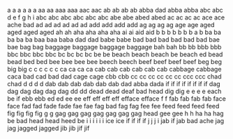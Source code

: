 a a
a a
a a
aa aa
aaa aaa
aac aac
ab ab
ab ab
abba dad
abba abba
abc abc d e f g h i
abc abc
abc abc
abc abc
abe abe
abed abed
ac ac
ac ac
ace ace
ache bad
ad ad
ad ad
ad ad
add add
add add
ag ag
ag ag
age age
aged aged
aged aged
ah ah
aha aha
aha aha
ai ai
aid aid
b b
b b
b b
b a b
ba ba
ba ba ba
baa baa
baba dad dad
babe babe
bad bad
bad bad
bad bad
bae bae
bag bag
baggage baggage
baggage baggage
bah bah
bb bb
bbb bbb
bbc bbc
bbc bbc
bc bc
bc bc
be be
beach beach
beach be beach ed
bead bead
bed bed
bee bee
bee bee
beech beech
beef beef
beef beef
beg beg
big big
c c
c c
c c
ca ca
ca ca
cab cab
cab cab
cab cab
cabbage cabbage
caca bad
cad bad dad
cage cage
cbb cbb
cc cc
cc cc
cc cc
ccc ccc
chad chad
d d
d d
dab dab
dab dab
dab dab
dad abba
dada if if if if if if if if
dag dag
dag dag
dag dag
dd dd
dead dead
deaf bad head
dig dig
e e
e e
each be if
ebb ebb
ed ed
ee ee
eff eff
eff eff
efface efface
f f
fab fab
fab fab
face face
fad fad
fade fade
fae fae
fag bad
fag fag
fee fee
feed feed
feed feed
fig fig
fig fig
g g
gag gag
gag gag
gag gag
gag head
gee gee
h h
ha ha
hag be bad
head head
heed be
i i
i i
i i
ice ice
if if if if
j j
j i
jab if jab bad ache
jag jag
jagged jagged
jib jib
jif jif
